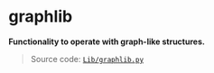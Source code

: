 # graphlib

**Functionality to operate with graph-like structures.**

> Source code: [`Lib/graphlib.py`](https://github.com/python/cpython/tree/3.13/Lib/graphlib.py)